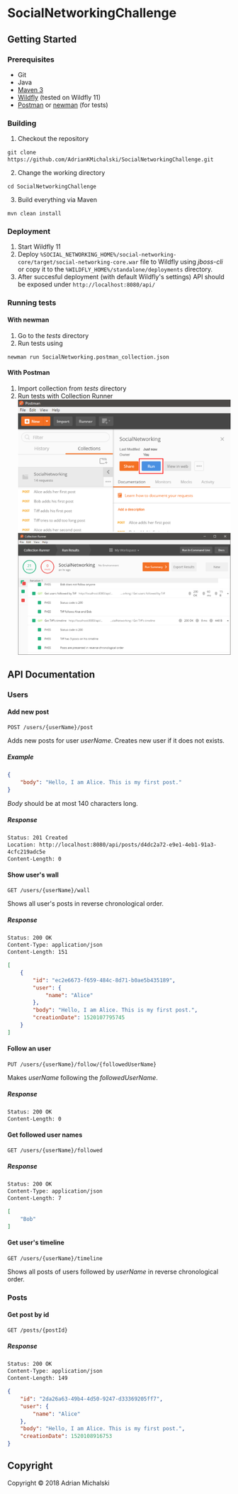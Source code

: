 # SocialNetworkingChallenge

## Getting Started
### Prerequisites
- Git
- Java
- [Maven 3](https://maven.apache.org)
- [Wildfly](http://wildfly.org) (tested on Wildfly 11)
- [Postman](https://www.getpostman.com/) or [newman](https://www.npmjs.com/package/newman) (for tests)

### Building
1. Checkout the repository
```
git clone https://github.com/AdrianKMichalski/SocialNetworkingChallenge.git
```

2. Change the working directory
```
cd SocialNetworkingChallenge
```

3. Build everything via Maven
```
mvn clean install
```

### Deployment
1. Start Wildfly 11
2. Deploy `%SOCIAL_NETWORKING_HOME%/social-networking-core/target/social-networking-core.war` file to Wildfly using *jboss-cli* or copy it to the `%WILDFLY_HOME%/standalone/deployments` directory.
3. After succesful deployment (with default Wildfly's settings) API should be exposed under `http://localhost:8080/api/`

### Running tests
#### With newman
1. Go to the *tests* directory
2. Run tests using
```
newman run SocialNetworking.postman_collection.json
```

#### With Postman
1. Import collection from *tests* directory
2. Run tests with Collection Runner  
![](images/postman_run.png)  
![](images/postman_results.png)

## API Documentation
### Users
#### Add new post
```
POST /users/{userName}/post
```
Adds new posts for user *userName*. Creates new user if it does not exists. 
##### Example
```json
{
	"body": "Hello, I am Alice. This is my first post."
}
```
*Body* should be at most 140 characters long.
##### Response
```
Status: 201 Created
Location: http://localhost:8080/api/posts/d4dc2a72-e9e1-4eb1-91a3-4cfc219adc5e
Content-Length: 0
```

#### Show user's wall
```
GET /users/{userName}/wall
```
Shows all user's posts in reverse chronological order.
##### Response
```
Status: 200 OK
Content-Type: application/json
Content-Length: 151
```
```json
[
    {
        "id": "ec2e6673-f659-484c-8d71-b0ae5b435189",
        "user": {
            "name": "Alice"
        },
        "body": "Hello, I am Alice. This is my first post.",
        "creationDate": 1520107795745
    }
]
```

#### Follow an user
```
PUT /users/{userName}/follow/{followedUserName}
```
Makes *userName* following the *followedUserName*.
##### Response
```
Status: 200 OK
Content-Length: 0
```

#### Get followed user names
```
GET /users/{userName}/followed
```
##### Response
```
Status: 200 OK
Content-Type: application/json
Content-Length: 7
```
```json
[
    "Bob"
]
```

#### Get user's timeline
```
GET /users/{userName}/timeline
```
Shows all posts of users followed by *userName* in reverse chronological order.


### Posts
#### Get post by id
```
GET /posts/{postId}
```
##### Response
```
Status: 200 OK
Content-Type: application/json
Content-Length: 149
```
```json
{
    "id": "2da26a63-49b4-4d50-9247-d33369205ff7",
    "user": {
        "name": "Alice"
    },
    "body": "Hello, I am Alice. This is my first post.",
    "creationDate": 1520108916753
}
```

## Copyright
Copyright &copy; 2018 Adrian Michalski